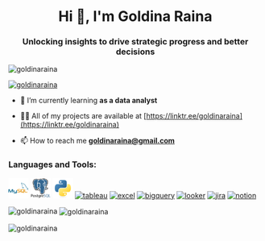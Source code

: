 <h1 align="center">Hi 👋, I'm Goldina Raina</h1>
<h3 align="center">Unlocking insights to drive strategic progress and better decisions</h3>

<p align="left"> <img src="https://komarev.com/ghpvc/?username=goldinaraina&label=Profile%20views&color=0e75b6&style=flat" alt="goldinaraina" /> </p>

<p align="left"> <a href="https://github.com/ryo-ma/github-profile-trophy"><img src="https://github-profile-trophy.vercel.app/?username=goldinaraina" alt="goldinaraina" /></a> </p>

- 🌱 I’m currently learning **as a data analyst**

- 👨‍💻 All of my projects are available at [https://linktr.ee/goldinaraina](https://linktr.ee/goldinaraina)

- 📫 How to reach me **goldinaraina@gmail.com**

<p align="left">
</p>

<h3 align="left">Languages and Tools:</h3>
<p align="left">
  <a href="https://www.mysql.com/" target="_blank" rel="noreferrer"><img src="https://raw.githubusercontent.com/devicons/devicon/master/icons/mysql/mysql-original-wordmark.svg" alt="mysql" width="40" height="40"/></a>
  <a href="https://www.postgresql.org" target="_blank" rel="noreferrer"><img src="https://raw.githubusercontent.com/devicons/devicon/master/icons/postgresql/postgresql-original-wordmark.svg" alt="postgresql" width="40" height="40"/></a>
  <a href="https://www.python.org" target="_blank" rel="noreferrer"><img src="https://raw.githubusercontent.com/devicons/devicon/master/icons/python/python-original.svg" alt="python" width="40" height="40"/></a>
  <a href="https://www.tableau.com/" target="_blank" rel="noreferrer"><img src="[https://www.vectorlogo.zone/logos/tableau/tableau-icon.svg](https://www.google.com/url?sa=i&url=https%3A%2F%2Flogosmarcas.net%2Ftableau-logo%2F&psig=AOvVaw3Xq7mAiWS-FYY4vwDiB3xF&ust=1713339797552000&source=images&cd=vfe&opi=89978449&ved=0CBIQjRxqFwoTCKi7xaGexoUDFQAAAAAdAAAAABAJ)" alt="tableau" width="40" height="40"/></a>
  <a href="https://www.microsoft.com/en-us/microsoft-365/excel" target="_blank" rel="noreferrer"><img src="https://upload.wikimedia.org/wikipedia/commons/thumb/8/86/Microsoft_Excel_2013-2019_logo.svg/1200px-Microsoft_Excel_2013-2019_logo.svg.png" alt="excel" width="40" height="40"/></a>
  <a href="https://cloud.google.com/bigquery" target="_blank" rel="noreferrer"><img src="https://www.vectorlogo.zone/logos/google_bigquery/google_bigquery-icon.svg" alt="bigquery" width="40" height="40"/></a>
  <a href="https://looker.com/" target="_blank" rel="noreferrer"><img src="https://www.vectorlogo.zone/logos/looker/looker-icon.svg" alt="looker" width="40" height="40"/></a>
  <a href="https://www.atlassian.com/software/jira" target="_blank" rel="noreferrer"><img src="https://www.vectorlogo.zone/logos/atlassian_jira/atlassian_jira-icon.svg" alt="jira" width="40" height="40"/></a>
 <a href="https://www.notion.so/" target="_blank" rel="noreferrer"><img src="https://www.vectorlogo.zone/logos/notion/notion-icon.svg" alt="notion" width="40" height="40"/></a>


</p>

<p><img align="left" src="https://github-readme-stats.vercel.app/api/top-langs?username=goldinaraina&show_icons=true&locale=en&layout=compact" alt="goldinaraina" /></p>

<p>&nbsp;<img align="center" src="https://github-readme-stats.vercel.app/api?username=goldinaraina&show_icons=true&locale=en" alt="goldinaraina" /></p>

<p><img align="center" src="https://github-readme-streak-stats.herokuapp.com/?user=goldinaraina&" alt="goldinaraina" /></p>
